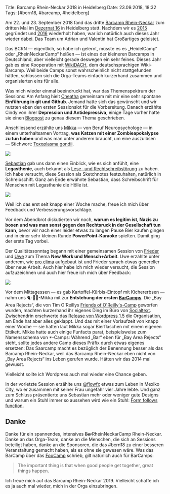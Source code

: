 Title: Barcamp Rhein-Neckar 2018 in Heidelberg
Date: 23.09.2018, 18:32
Tags: [#bcrn18, #barcamp, #heidelberg]

Am 22. und 23. September 2018 fand das dritte [Barcamp Rhein-Neckar](https://barcamp-rhein-neckar.de) zum dritten Mal im [Dezernat 16](http://www.dezernat16.de) in Heidelberg statt. Nachdem wir es [2015](/2015/bcrn15/) gegründet und [2016](/2016/barcamp-rhein-neckar-2016-in-heidelberg/) wiederholt haben, war ich natürlich auch dieses Jahr wieder dabei. Das Team um Adrian und Valentin hat Großartiges geleistet.

Das BCRN — eigentlich, so habe ich gelernt, müsste es es „HeidelCamp“ oder „RheinNeckarCamp“ heißen — ist eines der kleineren Barcamps in Deutschland, aber vielleicht gerade deswegen ein sehr feines. Dieses Jahr gab es eine Kooperation mit [WikiDACH](https://de.wikipedia.org/wiki/Wikipedia:WikiDACH/2018), dem deutschsprachigen Wiki-Barcamp. Weil beide Camps sonst wahrscheinlich nicht stattgefunden hätten, schlossen sich die Orga-Teams einfach kurzerhand zusammen und organisierten eins für alle.

Was mich wieder einmal beeindruckt hat, war das Themenspektrum der Sessions: Am Anfang hielt [Cheatha](https://chaos.social/@cheatha) gemeinsam mit mir eine sehr spontane **Einführung in git und Github**. Jemand hatte sich das gewünscht und wir nutzten eben den ersten Sessionslot für die Vorbereitung. Danach erzählte Cindy von ihrer **Depression und Antidepressiva**, einige Tage vorher hatte sie einen [Blogpost](https://piranhapudel.de/antidepressiva-ein-persoenlicher-bericht-wspd2018/) zu genau diesem Thema geschrieben.

Anschliessend erzählte uns [Mikka](https://twitter.com/legerdemain) — von Beruf Neuropsychologe — in einem unterhaltsamen Vortrag, **was Katzen mit einer Zombieapokalypse zu tun haben** und was man unter anderem braucht, um eine auszulösen — Stichwort: [Toxoplasma gondii](https://de.wikipedia.org/wiki/Toxoplasma_gondii).

![](BCRN18_Toxoplasma_gondii.jpeg)

[Sebastian](https://twitter.com/seppini) gab uns dann einen Einblick, wie es sich anfühlt, eine **Legasthenie**, auch bekannt als [Lese- und Rechtschreibstörung](https://de.wikipedia.org/wiki/Lese-_und_Rechtschreibstörung) zu haben. Ich habe versucht, diese Session als Sketchnotes festzuhalten, natürlich in Schreibschift. Ganz am Ende erwähnte Sebastian, dass Schreibschrift für Menschen mit Legasthenie die Hölle ist.

![](BCRN18_Legasthenie.jpeg)

Weil ich das erst seit knapp einer Woche mache, freue ich mich über Feedback und Verbesserungsvorschläge.

Vor dem Abendbrot diskutierten wir noch, **warum es legitim ist, Nazis zu boxen und was man sonst gegen den Rechtsruck in der Gesellschaft tun kann**, bevor wir nach einer leider etwas zu langen Pause Bier kaufen gingen und in einer sehr kleinen Runde **PowerPoint-Karaoke** spielten. Damit ging der erste Tag vorbei.

Der Qualitätssonntag begann mit einer gemeinsamen Session von [Frieder](https://twitter.com/ittnerfa) und [Uwe](https://twitter.com/uwebartholomaei) zum Thema **New Work und Mensch+Arbeit**. Uwe erzählte unter anderem, wie [pro clima](https://twitter.com/proclimaDE) aufgebaut ist und Frieder sprach etwas genereller über neue Arbeit. Auch hier habe ich mich wieder versucht, die Session aufzuzeichnen und auch hier freue ich mich über Feedback:

![](BCRN18_Mensch_Arbeit.jpeg)

Vor dem Mittagessen — es gab Kartoffel-Kürbis-Eintopf mit Kichererbsen — nahm uns 🐈-🧟‍♀️-Mikka mit zur **Entstehung der ersten [BarCamps](http://barcamp.org/w/page/400184/BarCamp)**. Die „Bay Area Rejects“, die von Tim O'Reillys [Friends of O'Reilly's-Camp](https://en.wikipedia.org/wiki/Foo_Camp) geworfen wurden, machten kurzerhand ihr eigenes Ding im Büro von [Socialtext](https://en.wikipedia.org/wiki/Socialtext). Zwischendrin erschwerte das [Release von Wordpress 1.5](https://wordpress.org/news/2005/02/strayhorn/) die Organisation, am Ende hat aber alles geklappt. Und das mit einer Vorlaufzeit von knapp einer Woche — sie hatten laut Mikka sogar Bierflaschen mit einem eigenen Ettikett. Mikka hatte auch einige Funfacts parat, beispielsweise zum Namensschema von \*-Camps: Während „Bar“ eben für „Bay Area Rejects“ steht, sollte jedes andere Camp dieses Präfix durch etwas eigenes ersetzen: Das Saarcamp macht es bezüglich der Benennung besser als das Barcamp Rhein-Neckar, weil das Barcamp Rhein-Neckar eben nicht von „Bay Area Rejects“ ins Leben gerufen wurde. Hätten wir das 2014 mal gewusst.

Vielleicht sollte ich Wordpress auch mal wieder eine Chance geben.

In der vorletzte Session erzählte uns [@flowfx](https://chaos.social/@flowfx) etwas zum Leben in Mexiko City, wo er zusammen mit seiner Frau ungefähr vier Jahre lebte. Und ganz zum Schluss präsentierte uns Sebastian mehr oder weniger gute Designs und warum ein Stuhl immer so aussehen wird wie ein Stuhl: [Form follows function](https://de.wikipedia.org/wiki/Form_follows_function).

## Danke

Danke für ein spannendes, intensives <del>Bar</del>RheinNeckarCamp Rhein-Neckar. Danke an das Orga-Team, danke an die Menschen, die sich an Sessions beteiligt haben, danke an die Sponsoren, die das #bcrn18 zu einer besseren Veranstaltung gemacht haben, als es ohne sie gewesen wäre. Was das BarCamp über das [FooCamp](http://barcamp.org/w/page/402874/FooCamp) schrieb, gilt natürlich auch für BarCamps:

> The important thing is that when good people get together, great things happen.

Ich freue mich auf das Barcamp Rhein-Neckar 2019. Vielleicht schaffe ich es ja auch mal wieder, mich in der Orga einzubringen. 
